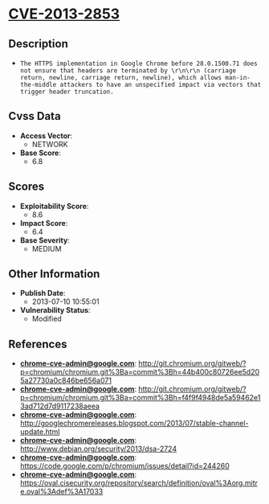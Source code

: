 
# [CVE-2013-2853](https://cve.mitre.org/cgi-bin/cvename.cgi?name=CVE-2013-2853)

## Description

- `The HTTPS implementation in Google Chrome before 28.0.1500.71 does not ensure that headers are terminated by \r\n\r\n (carriage return, newline, carriage return, newline), which allows man-in-the-middle attackers to have an unspecified impact via vectors that trigger header truncation.`

## Cvss Data

- **Access Vector**:
  - NETWORK
- **Base Score**:
  - 6.8

## Scores

- **Exploitability Score**:
  - 8.6
- **Impact Score**:
  - 6.4
- **Base Severity**:
  - MEDIUM

## Other Information

- **Publish Date**:
  - 2013-07-10 10:55:01
- **Vulnerability Status**:
  - Modified

## References

- **chrome-cve-admin@google.com**: http://git.chromium.org/gitweb/?p=chromium/chromium.git%3Ba=commit%3Bh=44b400c80726ee5d205a27730a0c846be656a071
- **chrome-cve-admin@google.com**: http://git.chromium.org/gitweb/?p=chromium/chromium.git%3Ba=commit%3Bh=f4f9f4948de5a59462e13ad712d7d9117238aeea
- **chrome-cve-admin@google.com**: http://googlechromereleases.blogspot.com/2013/07/stable-channel-update.html
- **chrome-cve-admin@google.com**: http://www.debian.org/security/2013/dsa-2724
- **chrome-cve-admin@google.com**: https://code.google.com/p/chromium/issues/detail?id=244260
- **chrome-cve-admin@google.com**: https://oval.cisecurity.org/repository/search/definition/oval%3Aorg.mitre.oval%3Adef%3A17033
